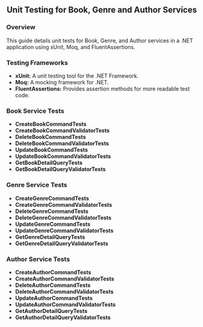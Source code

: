 <h2 align="center">Unit Testing for Book, Genre and Author Services</h2>

### Overview
This guide details unit tests for Book, Genre, and Author services in a .NET application using xUnit, Moq, and FluentAssertions.

### Testing Frameworks
- **xUnit:** A unit testing tool for the .NET Framework.
- **Moq:** A mocking framework for .NET.
- **FluentAssertions:** Provides assertion methods for more readable test code.

### Book Service Tests
- **CreateBookCommandTests**
- **CreateBookCommandValidatorTests**
- **DeleteBookCommandTests**
- **DeleteBookCommandValidatorTests**
- **UpdateBookCommandTests**
- **UpdateBookCommandValidatorTests**
- **GetBookDetailQueryTests**
- **GetBookDetailQueryValidatorTests**

### Genre Service Tests
- **CreateGenreCommandTests**
- **CreateGenreCommandValidatorTests**
- **DeleteGenreCommandTests**
- **DeleteGenreCommandValidatorTests**
- **UpdateGenreCommandTests**
- **UpdateGenreCommandValidatorTests**
- **GetGenreDetailQueryTests**
- **GetGenreDetailQueryValidatorTests**

### Author Service Tests
- **CreateAuthorCommandTests**
- **CreateAuthorCommandValidatorTests**
- **DeleteAuthorCommandTests**
- **DeleteAuthorCommandValidatorTests**
- **UpdateAuthorCommandTests**
- **UpdateAuthorCommandValidatorTests**
- **GetAuthorDetailQueryTests**
- **GetAuthorDetailQueryValidatorTests**
